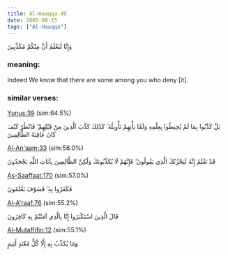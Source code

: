 ```yaml
---
title: Al-Haaqqa:49
date: 2005-08-15
tags: ["Al-Haaqqa"]
---
```

وَإِنَّا لَنَعْلَمُ أَنَّ مِنْكُمْ مُكَذِّبِينَ
### meaning: 
Indeed We know that there are some among you who deny [it].
### similar verses: 

[Yunus:39](/10/39) (sim:64.5%)

بَلْ كَذَّبُوا بِمَا لَمْ يُحِيطُوا بِعِلْمِهِ وَلَمَّا يَأْتِهِمْ تَأْوِيلُهُ ۚ كَذَٰلِكَ كَذَّبَ الَّذِينَ مِنْ قَبْلِهِمْ ۖ فَانْظُرْ كَيْفَ كَانَ عَاقِبَةُ الظَّالِمِينَ

[Al-An'aam:33](/6/33) (sim:58.0%)

قَدْ نَعْلَمُ إِنَّهُ لَيَحْزُنُكَ الَّذِي يَقُولُونَ ۖ فَإِنَّهُمْ لَا يُكَذِّبُونَكَ وَلَٰكِنَّ الظَّالِمِينَ بِآيَاتِ اللَّهِ يَجْحَدُونَ

[As-Saaffaat:170](/37/170) (sim:57.0%)

فَكَفَرُوا بِهِ ۖ فَسَوْفَ يَعْلَمُونَ

[Al-A'raaf:76](/7/76) (sim:55.2%)

قَالَ الَّذِينَ اسْتَكْبَرُوا إِنَّا بِالَّذِي آمَنْتُمْ بِهِ كَافِرُونَ

[Al-Mutaffifin:12](/83/12) (sim:55.1%)

وَمَا يُكَذِّبُ بِهِ إِلَّا كُلُّ مُعْتَدٍ أَثِيمٍ
